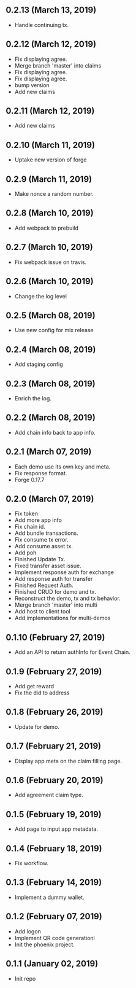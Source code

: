 ## 0.2.13 (March 13, 2019)
  - Handle continuing tx.

## 0.2.12 (March 12, 2019)
  - Fix displaying agree.
  - Merge branch 'master' into claims
  - Fix displaying agree.
  - Fix displaying agree.
  - bump version
  - Add new claims

## 0.2.11 (March 12, 2019)
  - Add new claims

## 0.2.10 (March 11, 2019)
  - Uptake new version of forge

## 0.2.9 (March 11, 2019)
  - Make nonce a random number.

## 0.2.8 (March 10, 2019)
  - Add webpack to prebuild

## 0.2.7 (March 10, 2019)
  - Fix webpack issue on travis.

## 0.2.6 (March 10, 2019)
  - Change the log level

## 0.2.5 (March 08, 2019)
  - Use new config for mix release

## 0.2.4 (March 08, 2019)
  - Add staging config

## 0.2.3 (March 08, 2019)
  - Enrich the log.

## 0.2.2 (March 08, 2019)
  - Add chain info back to app info.

## 0.2.1 (March 07, 2019)
  - Each demo use its own key and meta.
  - Fix response format.
  - Forge 0.17.7

## 0.2.0 (March 07, 2019)
  - Fix token
  - Add more app info
  - Fix chain id.
  - Add bundle transactions.
  - Fix consume tx error.
  - Add consume asset tx.
  - Add poh
  - Finished Update Tx.
  - Fixed transfer asset issue.
  - Implement response auth for exchange
  - Add response auth for transfer
  - Finished Request Auth.
  - Finished CRUD for demo and tx.
  - Reconstruct the demo, tx and tx behavior.
  - Merge branch 'master' into multi
  - Add host to client tool
  - Add implementations for multi-demos

## 0.1.10 (February 27, 2019)
  - Add an API to return authInfo for Event Chain.

## 0.1.9 (February 27, 2019)
  - Add get reward
  - Fix the did to address

## 0.1.8 (February 26, 2019)
  - Update for demo.

## 0.1.7 (February 21, 2019)
 - Display app meta on the claim filling page.

## 0.1.6 (February 20, 2019)
 - Add agreement claim type.

## 0.1.5 (February 19, 2019)
  - Add page to input app metadata.

## 0.1.4 (February 18, 2019)
  - Fix workflow.

## 0.1.3 (February 14, 2019)
  - Implement a dummy wallet.

## 0.1.2 (February 07, 2019)
  - Add logon
  - Implement QR code generationl
  - Init the phoenix project.

## 0.1.1 (January 02, 2019)
- Init repo